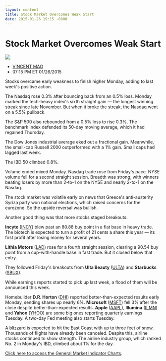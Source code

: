 ```yaml
---
layout: content
title: Stock Market Overcomes Weak Start
date: 2015-01-26 19:15 -0800
---
```



Stock Market Overcomes Weak Start
==================================


![](https://www.investors.com/wp-content/uploads/ibd-migrated-images/MPv_150127_635578817420738224.png)

* [VINCENT MAO](https://www.investors.com/author/maov/ "Posts by VINCENT MAO")
* 07:15 PM ET 01/26/2015




Stocks overcame early weakness to finish higher Monday, adding to last week's positive action.

  

The Nasdaq rose 0.3% after bouncing back from an 0.5% loss. Monday marked the tech-heavy index's sixth straight gain — the longest winning streak since late November. But when it broke the streak, the Nasdaq went on a 5.5% pullback.

  

The S&P 500 also rebounded from a 0.5% loss to rise 0.3%. The benchmark index defended its 50-day moving average, which it had regained Thursday.

  

The Dow Jones industrial average eked out a fractional gain. Meanwhile, the small-cap Russell 2000 outperformed with a 1% gain. Small caps had lagged last week.

  

The IBD 50 climbed 0.8%.

  

Volume ended mixed Monday. Nasdaq trade rose from Friday's pace. NYSE volume fell for a second straight session. Breadth was strong, with winners beating losers by more than 2-to-1 on the NYSE and nearly 2-to-1 on the Nasdaq.

  

The stock market was volatile early on news that Greece's anti-austerity Syriza party won national elections, which raised concerns for the eurozone. So the upside reversal was bullish.

  

Another good thing was that more stocks staged breakouts.

  

**Incyte** ([INCY](https://research.investors.com/quote.aspx?symbol=INCY)) blew past an 80.88 buy point in a flat base in heavy trade. The biotech is expected to turn a profit of 21 cents a share this year — its first profit after losing money for several years.

  

**Lithia Motors** ([LAD](https://research.investors.com/quote.aspx?symbol=LAD)) rose for a fourth straight session, clearing a 90.54 buy point from a cup-with-handle base in fast trade. But it closed below that entry.

  

They followed Friday's breakouts from **Ulta Beauty** ([ULTA](https://research.investors.com/quote.aspx?symbol=ULTA)) and **Starbucks** ([SBUX](https://research.investors.com/quote.aspx?symbol=SBUX)).

  

While earnings reports started to pick up last week, a flood of them will be announced this week.

  

Homebuilder **D.R. Horton** ([DHI](https://research.investors.com/quote.aspx?symbol=DHI)) reported better-than-expected results early Monday, sending shares up nearly 6%. **Microsoft** ([MSFT](https://research.investors.com/quote.aspx?symbol=MSFT)) fell 3% after the close despite better-than-expected results. **Apple** ([AAPL](https://research.investors.com/quote.aspx?symbol=AAPL)), **Illumina** ([ILMN](https://research.investors.com/quote.aspx?symbol=ILMN)) and **Yahoo** ([YHOO](https://research.investors.com/quote.aspx?symbol=YHOO)) are some big ones reporting quarterly earnings Tuesday. A two-day Fed meeting also starts Tuesday.

  

A blizzard is expected to hit the East Coast with up to three feet of snow. Thousands of flights have already been canceled. Despite this, airline stocks continued to show strength. The airline industry group, which ranked No. 2 in Monday's IBD, climbed about 1% for the day.


[Click here to access the General Market Indicator Charts](https://www.investors.com/pdf/GMI_012715.pdf).




